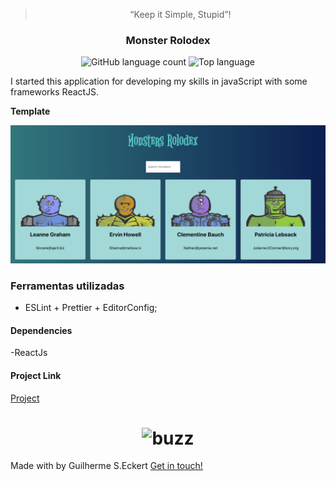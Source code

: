 <blockquote align="center">“Keep it Simple, Stupid”!</blockquote>


<h3 align="center"> Monster Rolodex </h3>

<p align="center">
  <img alt="GitHub language count" src="https://img.shields.io/github/languages/count/commonality/readme-inspector.svg">
  <img alt="Top language" src="https://img.shields.io/github/languages/top/commonality/readme-inspector.svg">
</p>


I started this application for developing my skills in javaScript with some frameworks ReactJS.

**Template**


<div style="text-align:center"><img src="img/template.png" width ="700" /></div>


### Ferramentas utilizadas

- ESLint + Prettier + EditorConfig;


#### Dependencies

-ReactJs

#### Project Link
[Project](https://guilhermeseckert.github.io/monsters-rolodex/)



<h1 align="center" border-radius= "50%">
  <img alt="buzz" title="buzz" src="https://media.giphy.com/media/12R2bKfxceemNq/giphy.gif" width="200px" />
</h1>

Made with by Guilherme S.Eckert [Get in touch!](https://www.linkedin.com/in/guilherme-eckert/)
